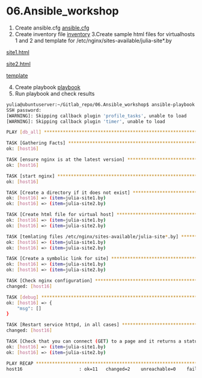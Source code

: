 # 06.Ansible_workshop
1. Create ansible.cfg
[ansible.cfg](https://github.com/julietredk/sa.it-academy.by/blob/md-sa2-23-23/Yulia_Redkova/06.Ansible_workshop/ansible.cfg)
2. Create inventory file
[inventory](https://github.com/julietredk/sa.it-academy.by/blob/md-sa2-23-23/Yulia_Redkova/06.Ansible_workshop/inv.yaml)
3.Create sample html files for virtualhosts 1 and 2 and template for /etc/nginx/sites-available/julia-site*.by 

[site1.html](https://github.com/julietredk/sa.it-academy.by/blob/md-sa2-23-23/Yulia_Redkova/06.Ansible_workshop/site1.html)

[site2.html](https://github.com/julietredk/sa.it-academy.by/blob/md-sa2-23-23/Yulia_Redkova/06.Ansible_workshop/site2.html)

[template](https://github.com/julietredk/sa.it-academy.by/blob/md-sa2-23-23/Yulia_Redkova/06.Ansible_workshop/index_htm_template)

4. Create playbook
[playbook](https://github.com/julietredk/sa.it-academy.by/blob/md-sa2-23-23/Yulia_Redkova/06.Ansible_workshop/playbook_nginx2.yaml)
5. Run playbook and check results
```bash
yulia@ubuntuserver:~/Gitlab_repo/06.Ansible_workshop$ ansible-playbook -i inv.yaml playbook_nginx2.yaml --ask-pass
SSH password: 
[WARNING]: Skipping callback plugin 'profile_tasks', unable to load
[WARNING]: Skipping callback plugin 'timer', unable to load

PLAY [db_all] **********************************************************************************************************************************************************

TASK [Gathering Facts] *************************************************************************************************************************************************
ok: [host16]

TASK [ensure nginx is at the latest version] ***************************************************************************************************************************
ok: [host16]

TASK [start nginx] *****************************************************************************************************************************************************
ok: [host16]

TASK [Create a directory if it does not exist] *************************************************************************************************************************
ok: [host16] => (item=julia-site1.by)
ok: [host16] => (item=julia-site2.by)

TASK [Create html file for virtual host] *******************************************************************************************************************************
ok: [host16] => (item=julia-site1.by)
ok: [host16] => (item=julia-site2.by)

TASK [temlating files /etc/nginx/sites-available/julia-site*.by] *******************************************************************************************************
ok: [host16] => (item=julia-site1.by)
ok: [host16] => (item=julia-site2.by)

TASK [Create a symbolic link for site] *********************************************************************************************************************************
ok: [host16] => (item=julia-site1.by)
ok: [host16] => (item=julia-site2.by)

TASK [Check nginx configuration] ***************************************************************************************************************************************
changed: [host16]

TASK [debug] ***********************************************************************************************************************************************************
ok: [host16] => {
    "msg": []
}

TASK [Restart service httpd, in all cases] *****************************************************************************************************************************
changed: [host16]

TASK [Check that you can connect (GET) to a page and it returns a status 200] ******************************************************************************************
ok: [host16] => (item=julia-site1.by)
ok: [host16] => (item=julia-site2.by)

PLAY RECAP *************************************************************************************************************************************************************
host16                     : ok=11   changed=2    unreachable=0    failed=0    skipped=0    rescued=0    ignored=0 
```
